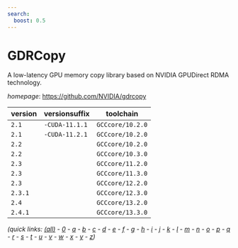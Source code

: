 ```yaml
---
search:
  boost: 0.5
---
```

# GDRCopy

A low-latency GPU memory copy library based on NVIDIA GPUDirect RDMA technology.

*homepage*: <https://github.com/NVIDIA/gdrcopy>

version | versionsuffix | toolchain
--------|---------------|----------
``2.1`` | ``-CUDA-11.1.1`` | ``GCCcore/10.2.0``
``2.1`` | ``-CUDA-11.2.1`` | ``GCCcore/10.2.0``
``2.2`` |  | ``GCCcore/10.2.0``
``2.2`` |  | ``GCCcore/10.3.0``
``2.3`` |  | ``GCCcore/11.2.0``
``2.3`` |  | ``GCCcore/11.3.0``
``2.3`` |  | ``GCCcore/12.2.0``
``2.3.1`` |  | ``GCCcore/12.3.0``
``2.4`` |  | ``GCCcore/13.2.0``
``2.4.1`` |  | ``GCCcore/13.3.0``


*(quick links: [(all)](../index.md) - [0](../0/index.md) - [a](../a/index.md) - [b](../b/index.md) - [c](../c/index.md) - [d](../d/index.md) - [e](../e/index.md) - [f](../f/index.md) - [g](../g/index.md) - [h](../h/index.md) - [i](../i/index.md) - [j](../j/index.md) - [k](../k/index.md) - [l](../l/index.md) - [m](../m/index.md) - [n](../n/index.md) - [o](../o/index.md) - [p](../p/index.md) - [q](../q/index.md) - [r](../r/index.md) - [s](../s/index.md) - [t](../t/index.md) - [u](../u/index.md) - [v](../v/index.md) - [w](../w/index.md) - [x](../x/index.md) - [y](../y/index.md) - [z](../z/index.md))*

